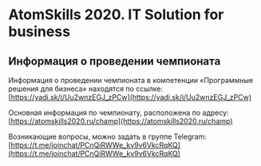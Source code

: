 # AtomSkills 2020. IT Solution for business

## Информация о проведении чемпионата
Информация о проведении чемпионата в компетенции «Программные решения для бизнеса» находятся по ссылке: [https://yadi.sk/i/Uu2wnzEGJ_zPCw](https://yadi.sk/i/Uu2wnzEGJ_zPCw)

 
Основная информация по чемпионату, расположена по адресу:[https://atomskills2020.ru/champ](https://atomskills2020.ru/champ)
 
Возникающие вопросы, можно задать в группе Telegram:[https://t.me/joinchat/PCnQiRWWe_kv9v6VkcRqKQ](https://t.me/joinchat/PCnQiRWWe_kv9v6VkcRqKQ)
